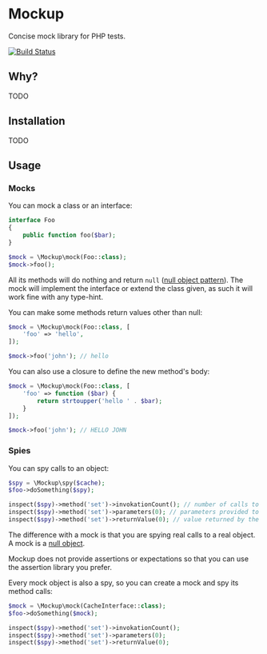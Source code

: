 # Mockup

Concise mock library for PHP tests.

[![Build Status](https://img.shields.io/travis/mnapoli/mockup.svg?style=flat-square)](https://travis-ci.org/mnapoli/mockup)

## Why?

TODO

## Installation

TODO

## Usage

### Mocks

You can mock a class or an interface:

```php
interface Foo
{
    public function foo($bar);
}

$mock = \Mockup\mock(Foo::class);
$mock->foo();
```

All its methods will do nothing and return `null` ([null object pattern](https://en.wikipedia.org/wiki/Null_Object_pattern)). The mock will implement the interface or extend the class given, as such it will work fine with any type-hint.

You can make some methods return values other than null:

```php
$mock = \Mockup\mock(Foo::class, [
    'foo' => 'hello',
]);

$mock->foo('john'); // hello
```

You can also use a closure to define the new method's body:

```php
$mock = \Mockup\mock(Foo::class, [
    'foo' => function ($bar) {
        return strtoupper('hello ' . $bar);
    }
]);

$mock->foo('john'); // HELLO JOHN
```

### Spies

You can spy calls to an object:

```php
$spy = \Mockup\spy($cache);
$foo->doSomething($spy);

inspect($spy)->method('set')->invokationCount(); // number of calls to $spy->set()
inspect($spy)->method('set')->parameters(0); // parameters provided to the first call to $spy->set()
inspect($spy)->method('set')->returnValue(0); // value returned by the first call to $spy->set()
```

The difference with a mock is that you are spying real calls to a real object. A mock is a [null object](https://en.wikipedia.org/wiki/Null_Object_pattern).

Mockup does not provide assertions or expectations so that you can use the assertion library you prefer.

Every mock object is also a spy, so you can create a mock and spy its method calls:

```php
$mock = \Mockup\mock(CacheInterface::class);
$foo->doSomething($mock);

inspect($spy)->method('set')->invokationCount();
inspect($spy)->method('set')->parameters(0);
inspect($spy)->method('set')->returnValue(0);
```
